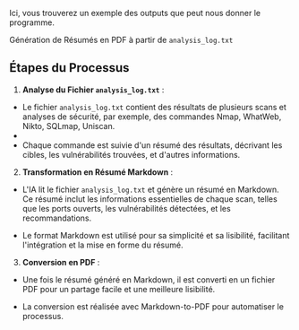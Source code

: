 Ici, vous trouverez un exemple des outputs que peut nous donner le programme.

Génération de Résumés en PDF à partir de `analysis_log.txt`

## Étapes du Processus 
 
1. **Analyse du Fichier `analysis_log.txt`**  : 
  - Le fichier `analysis_log.txt` contient des résultats de plusieurs scans et analyses de sécurité, par exemple, des commandes Nmap, WhatWeb, Nikto, SQLmap, Uniscan.
  - 
  - Chaque commande est suivie d'un résumé des résultats, décrivant les cibles, les vulnérabilités trouvées, et d'autres informations.
 
2. **Transformation en Résumé Markdown**  : 
  - L'IA lit le fichier `analysis_log.txt` et génère un résumé en Markdown. Ce résumé inclut les informations essentielles de chaque scan, telles que les ports ouverts, les vulnérabilités détectées, et les recommandations.

  - Le format Markdown est utilisé pour sa simplicité et sa lisibilité, facilitant l'intégration et la mise en forme du résumé.
 
3. **Conversion en PDF**  :
  - Une fois le résumé généré en Markdown, il est converti en un fichier PDF pour un partage facile et une meilleure lisibilité.

  - La conversion est réalisée avec Markdown-to-PDF pour automatiser le processus.
